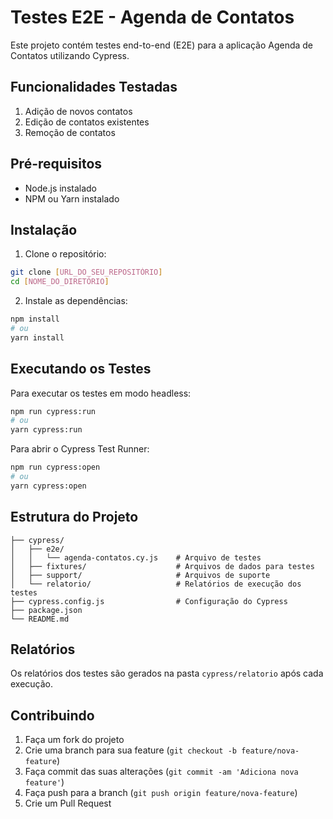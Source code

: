 # Testes E2E - Agenda de Contatos

Este projeto contém testes end-to-end (E2E) para a aplicação Agenda de Contatos utilizando Cypress.

## Funcionalidades Testadas

1. Adição de novos contatos
2. Edição de contatos existentes
3. Remoção de contatos

## Pré-requisitos

- Node.js instalado
- NPM ou Yarn instalado

## Instalação

1. Clone o repositório:
```bash
git clone [URL_DO_SEU_REPOSITÓRIO]
cd [NOME_DO_DIRETÓRIO]
```

2. Instale as dependências:
```bash
npm install
# ou
yarn install
```

## Executando os Testes

Para executar os testes em modo headless:
```bash
npm run cypress:run
# ou
yarn cypress:run
```

Para abrir o Cypress Test Runner:
```bash
npm run cypress:open
# ou
yarn cypress:open
```

## Estrutura do Projeto

```
├── cypress/
│   ├── e2e/
│   │   └── agenda-contatos.cy.js    # Arquivo de testes
│   ├── fixtures/                    # Arquivos de dados para testes
│   ├── support/                     # Arquivos de suporte
│   └── relatorio/                   # Relatórios de execução dos testes
├── cypress.config.js                # Configuração do Cypress
├── package.json
└── README.md
```

## Relatórios

Os relatórios dos testes são gerados na pasta `cypress/relatorio` após cada execução.

## Contribuindo

1. Faça um fork do projeto
2. Crie uma branch para sua feature (`git checkout -b feature/nova-feature`)
3. Faça commit das suas alterações (`git commit -am 'Adiciona nova feature'`)
4. Faça push para a branch (`git push origin feature/nova-feature`)
5. Crie um Pull Request
